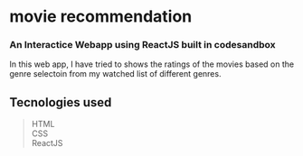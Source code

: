# movie recommendation

### An Interactice Webapp using ReactJS built in codesandbox

In this web app, I have tried to shows the ratings of the movies based on the genre selectoin from my watched list of different genres.

## Tecnologies used

> HTML  
> CSS  
> ReactJS
